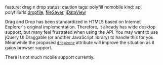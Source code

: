 feature: drag n drop
status: caution
tags: polyfill nomobile
kind: api
polyfillurls:[dropfile](https://github.com/MrSwitch/dropfile), [fileSaver](https://github.com/eligrey/FileSaver.js), [jDataView](https://github.com/vjeux/jDataView)

Drag and Drop has been standardized in HTML5 based on Internet Explorer's original implementation. Therefore, it already has wide desktop support, but many feel frustrated when using the API. You may want to use jQuery UI Draggable (or another JavaScript library) to handle this for you. Meanwhile the proposed [`dropzone`](http://www.whatwg.org/specs/web-apps/current-work/multipage/dnd.html#the-dropzone-attribute) attribute will improve the situation as it gains browser support.

There is not much mobile support currently.
